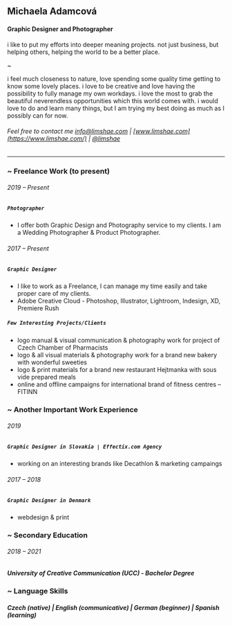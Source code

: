 ## Michaela Adamcová
#### Graphic Designer and Photographer

i like to put my efforts into deeper meaning projects. not just business, but helping others, helping the world to be a better place.

~

i feel much closeness to nature, love spending some quality time getting to know some lovely places. i love to be creative and love having the possibility to fully manage my own workdays. i love the most to grab the beautiful neverendless opportunities which this world comes with. i would love to do and learn many things, but I am trying my best doing as much as I possibly can for now.
###### Feel free to contact me info@limshae.com | [www.limshae.com](https://www.limshae.com/) | [@limshae](https://www.instagram.com/limshae/)

----

### ~ Freelance Work (to present)

###### 2019 – Present
##### `Photographer`
- I offer both Graphic Design and Photography service to my clients. I am a Wedding Photographer & Product Photographer.

###### 2017 – Present
##### `Graphic Designer`
- I like to work as a Freelance, I can manage my time easily and take proper care of my clients.
- Adobe Creative Cloud - Photoshop, Illustrator, Lightroom, Indesign, XD, Premiere Rush

##### `Few Interesting Projects/Clients`
- logo manual & visual communication & photography work for project of Czech Chamber of Pharmacists
- logo & all visual materials & photography work for a brand new bakery with wonderful sweeties
- logo & print materials for a brand new restaurant Hejtmanka with sous vide prepared meals
- online and offline campaigns for international brand of fitness centres – FITINN

### ~ Another Important Work Experience

###### 2019
##### `Graphic Designer in Slovakia | Effectix.com Agency`
- working on an interesting brands like Decathlon & marketing campaings

###### 2017 – 2018
##### `Graphic Designer in Denmark`
- webdesign &  print

### ~ Secondary Education
###### 2018 – 2021
##### University of Creative Communication (UCC) - Bachelor Degree

### ~ Language Skills
##### Czech (native) | English (communicative) | German (beginner) | Spanish (learning)
